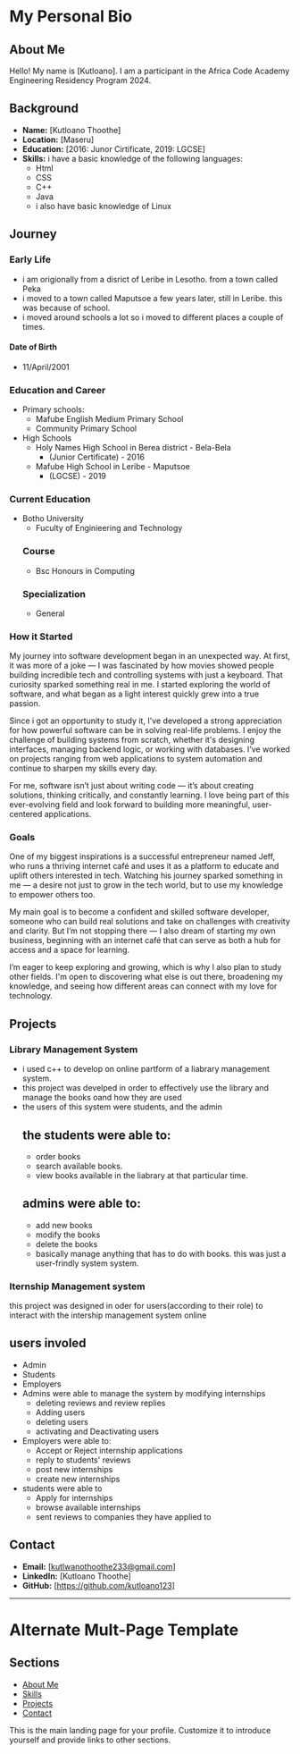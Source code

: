 # My Personal Bio

## About Me
Hello! My name is [Kutloano]. I am a participant in the Africa Code Academy Engineering Residency Program 2024.

## Background
- **Name:** [Kutloano Thoothe]
- **Location:** [Maseru]
- **Education:** [2016: Junor Cirtificate, 2019: LGCSE]
- **Skills:** i have a basic knowledge of the following languages:
  * Html
  * CSS
  *  C++
  * Java
  * i also have basic knowledge of Linux
## Journey
### Early Life
- i am origionally from a disrict of Leribe in Lesotho. from a town called Peka
- i moved to a town called Maputsoe a few years later, still in Leribe. this was because of school.
- i moved around schools a lot so i moved to different places a couple of times.
#### Date of Birth
* 11/April/2001

### Education and Career
- Primary schools:
  * Mafube English Medium Primary School
  * Community Primary School
- High Schools
  * Holy Names High School in Berea district - Bela-Bela
    - (Junior Certificate) - 2016
  * Mafube High School in Leribe - Maputsoe
    - (LGCSE) - 2019
### Current Education
- Botho University
  * Fuculty of Enginieering and Technology
  ### Course
  - Bsc Honours in Computing
  ### Specialization
  - General
### How it Started
My journey into software development began in an unexpected way. At first, it was more of a joke — I was fascinated by how movies showed people building incredible tech and controlling systems with just a keyboard. That curiosity sparked something real in me. I started exploring the world of software, and what began as a light interest quickly grew into a true passion.

 Since i got an opportunity to study it, I've developed a strong appreciation for how powerful software can be in solving real-life problems. I enjoy the challenge of building systems from scratch, whether it's designing interfaces, managing backend logic, or working with databases. I’ve worked on projects ranging from web applications to system automation and continue to sharpen my skills every day.

For me, software isn’t just about writing code — it’s about creating solutions, thinking critically, and constantly learning. I love being part of this ever-evolving field and look forward to building more meaningful, user-centered applications.

### Goals
One of my biggest inspirations is a successful entrepreneur named Jeff, who runs a thriving internet café and uses it as a platform to educate and uplift others interested in tech. Watching his journey sparked something in me — a desire not just to grow in the tech world, but to use my knowledge to empower others too.

My main goal is to become a confident and skilled software developer, someone who can build real solutions and take on challenges with creativity and clarity. But I’m not stopping there — I also dream of starting my own business, beginning with an internet café that can serve as both a hub for access and a space for learning.

I’m eager to keep exploring and growing, which is why I also plan to study other fields. I'm open to discovering what else is out there, broadening my knowledge, and seeing how different areas can connect with my love for technology.

## Projects
### Library Management System
* i used c++ to develop on online partform of a liabrary management system.
* this project was develped in order to effectively use the library and manage the books oand how they are used
* the users of this system were students, and the admin
  ## the students were able to: 
  - order books
  - search available books.
  - view books available in the liabrary at that particular time.
  ## admins were able to:
  - add new books
  - modify the books
  - delete the books
  - basically manage anything that has to do with books.
    this was just a user-frindly system system.
### Iternship Management system
this project was designed in oder for users(according to their role) to interact with the intership management system online
## users involed
- Admin
- Students
- Employers
- Admins were able to manage the system by modifying internships
  * deleting reviews and review replies
  * Adding users
  * deleting users
  * activating and Deactivating users
- Employers were able to:
  * Accept or Reject internship applications
  * reply to students' reviews
  * post new internships
  * create new internships
- students were able to
  * Apply for internships
  * browse available internships
  * sent reviews to companies they have applied to

## Contact
- **Email:** [kutlwanothoothe233@gmail.com]
- **LinkedIn:** [Kutloano Thoothe]
- **GitHub:** [https://github.com/kutloano123]

---

# Alternate Mult-Page Template

## Sections

- [About Me](about.md)
- [Skills](skills.md)
- [Projects](projects/index.md)
- [Contact](contact.md)

This is the main landing page for your profile. Customize it to introduce yourself and provide links to other sections.
